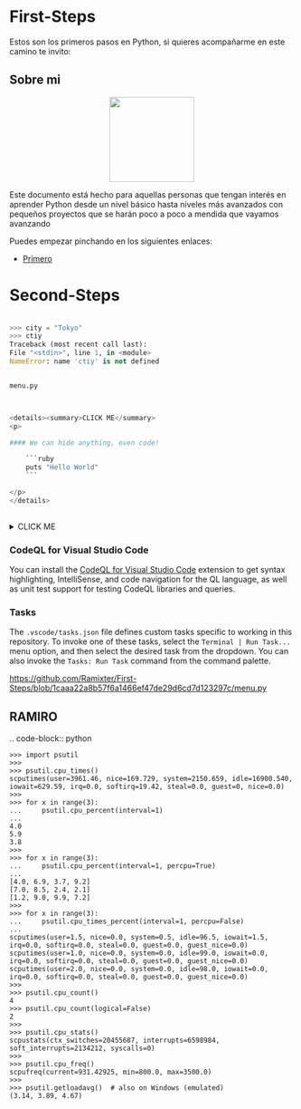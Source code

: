 # First-Steps

Estos son los primeros pasos en Python, si quieres acompañarme en este camino te invito:

## Sobre mi

<p align="center">
<img src="https://user-images.githubusercontent.com/1339349/191783230-5b506457-677b-49a2-a816-de538fe80c82.png" width="150px">
</p>

Este documento está hecho para aquellas personas que tengan interés en aprender Python desde un nivel básico hasta niveles más avanzados con pequeños proyectos que se harán poco a poco a mendida que vayamos avanzando

Puedes empezar pinchando en los siguientes enlaces:

- [Primero](https://www.python.org/downloads/)
 
# Second-Steps


```python
		
>>> city = "Tokyo"
>>> ctiy
Traceback (most recent call last):
File "<stdin>", line 1, in <module>
NameError: name 'ctiy' is not defined

```

```
		
menu.py
		
```	

```python
		
<details><summary>CLICK ME</summary>
<p>

#### We can hide anything, even code!

	```ruby
   	puts "Hello World"
	```

</p>
</details>
		
```	


<details><summary>CLICK ME</summary>
<p>

#### We can hide anything, even code!

```ruby
   puts "Hello World"
```

</p>
</details>


### CodeQL for Visual Studio Code

You can install the [CodeQL for Visual Studio Code](https://marketplace.visualstudio.com/items?itemName=GitHub.vscode-codeql) extension to get syntax highlighting, IntelliSense, and code navigation for the QL language, as well as unit test support for testing CodeQL libraries and queries.

### Tasks

The `.vscode/tasks.json` file defines custom tasks specific to working in this repository. To invoke one of these tasks, select the `Terminal | Run Task...` menu option, and then select the desired task from the dropdown. You can also invoke the `Tasks: Run Task` command from the command palette.

https://github.com/Ramixter/First-Steps/blob/1caaa22a8b57f6a1466ef47de29d6cd7d123297c/menu.py

RAMIRO
----
.. code-block:: python

    >>> import psutil
    >>>
    >>> psutil.cpu_times()
    scputimes(user=3961.46, nice=169.729, system=2150.659, idle=16900.540, iowait=629.59, irq=0.0, softirq=19.42, steal=0.0, guest=0, nice=0.0)
    >>>
    >>> for x in range(3):
    ...     psutil.cpu_percent(interval=1)
    ...
    4.0
    5.9
    3.8
    >>>
    >>> for x in range(3):
    ...     psutil.cpu_percent(interval=1, percpu=True)
    ...
    [4.0, 6.9, 3.7, 9.2]
    [7.0, 8.5, 2.4, 2.1]
    [1.2, 9.0, 9.9, 7.2]
    >>>
    >>> for x in range(3):
    ...     psutil.cpu_times_percent(interval=1, percpu=False)
    ...
    scputimes(user=1.5, nice=0.0, system=0.5, idle=96.5, iowait=1.5, irq=0.0, softirq=0.0, steal=0.0, guest=0.0, guest_nice=0.0)
    scputimes(user=1.0, nice=0.0, system=0.0, idle=99.0, iowait=0.0, irq=0.0, softirq=0.0, steal=0.0, guest=0.0, guest_nice=0.0)
    scputimes(user=2.0, nice=0.0, system=0.0, idle=98.0, iowait=0.0, irq=0.0, softirq=0.0, steal=0.0, guest=0.0, guest_nice=0.0)
    >>>
    >>> psutil.cpu_count()
    4
    >>> psutil.cpu_count(logical=False)
    2
    >>>
    >>> psutil.cpu_stats()
    scpustats(ctx_switches=20455687, interrupts=6598984, soft_interrupts=2134212, syscalls=0)
    >>>
    >>> psutil.cpu_freq()
    scpufreq(current=931.42925, min=800.0, max=3500.0)
    >>>
    >>> psutil.getloadavg()  # also on Windows (emulated)
    (3.14, 3.89, 4.67)
